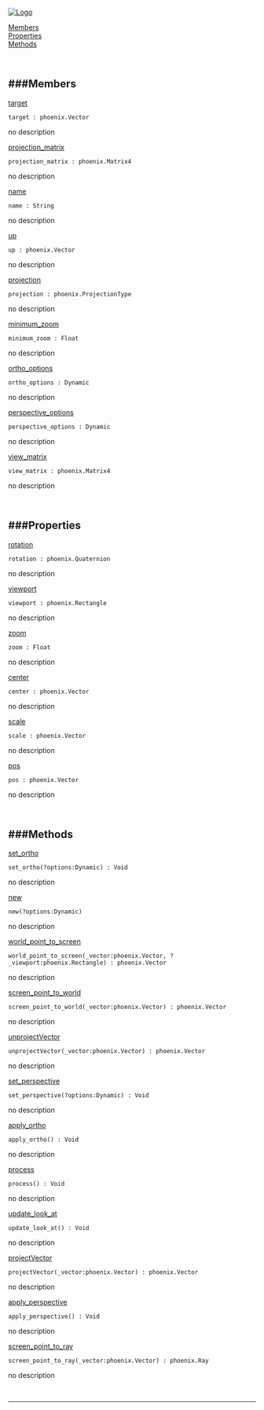 
[![Logo](http://luxeengine.com/images/logo.png)](index.html)


[Members](#Members)   
[Properties](#Properties)   
[Methods](#Methods)   


&nbsp;   

<a class="lift" name="Members" ></a>
###Members   
---
<a class="lift" name="target" href="#target">target</a>



    target : phoenix.Vector

<span class="small_desc_flat"> no description </span>   

<a class="lift" name="projection_matrix" href="#projection_matrix">projection_matrix</a>



    projection_matrix : phoenix.Matrix4

<span class="small_desc_flat"> no description </span>   

<a class="lift" name="name" href="#name">name</a>



    name : String

<span class="small_desc_flat"> no description </span>   

<a class="lift" name="up" href="#up">up</a>



    up : phoenix.Vector

<span class="small_desc_flat"> no description </span>   

<a class="lift" name="projection" href="#projection">projection</a>



    projection : phoenix.ProjectionType

<span class="small_desc_flat"> no description </span>   

<a class="lift" name="minimum_zoom" href="#minimum_zoom">minimum_zoom</a>



    minimum_zoom : Float

<span class="small_desc_flat"> no description </span>   

<a class="lift" name="ortho_options" href="#ortho_options">ortho_options</a>



    ortho_options : Dynamic

<span class="small_desc_flat"> no description </span>   

<a class="lift" name="perspective_options" href="#perspective_options">perspective_options</a>



    perspective_options : Dynamic

<span class="small_desc_flat"> no description </span>   

<a class="lift" name="view_matrix" href="#view_matrix">view_matrix</a>



    view_matrix : phoenix.Matrix4

<span class="small_desc_flat"> no description </span>   

&nbsp;   

<a class="lift" name="Properties" ></a>
###Properties   
---
<a class="lift" name="rotation" href="#rotation">rotation</a>



    rotation : phoenix.Quaternion

<span class="small_desc_flat"> no description </span>   

<a class="lift" name="viewport" href="#viewport">viewport</a>



    viewport : phoenix.Rectangle

<span class="small_desc_flat"> no description </span>   

<a class="lift" name="zoom" href="#zoom">zoom</a>



    zoom : Float

<span class="small_desc_flat"> no description </span>   

<a class="lift" name="center" href="#center">center</a>



    center : phoenix.Vector

<span class="small_desc_flat"> no description </span>   

<a class="lift" name="scale" href="#scale">scale</a>



    scale : phoenix.Vector

<span class="small_desc_flat"> no description </span>   

<a class="lift" name="pos" href="#pos">pos</a>



    pos : phoenix.Vector

<span class="small_desc_flat"> no description </span>   

&nbsp;   

<a class="lift" name="Methods" ></a>
###Methods   
---
<a class="lift" name="set_ortho" href="#set_ortho">set_ortho</a>



    set_ortho(?options:Dynamic) : Void

<span class="small_desc_flat"> no description </span>   

<a class="lift" name="new" href="#new">new</a>



    new(?options:Dynamic) 

<span class="small_desc_flat"> no description </span>   

<a class="lift" name="world_point_to_screen" href="#world_point_to_screen">world_point_to_screen</a>



    world_point_to_screen(_vector:phoenix.Vector, ?_viewport:phoenix.Rectangle) : phoenix.Vector

<span class="small_desc_flat"> no description </span>   

<a class="lift" name="screen_point_to_world" href="#screen_point_to_world">screen_point_to_world</a>



    screen_point_to_world(_vector:phoenix.Vector) : phoenix.Vector

<span class="small_desc_flat"> no description </span>   

<a class="lift" name="unprojectVector" href="#unprojectVector">unprojectVector</a>



    unprojectVector(_vector:phoenix.Vector) : phoenix.Vector

<span class="small_desc_flat"> no description </span>   

<a class="lift" name="set_perspective" href="#set_perspective">set_perspective</a>



    set_perspective(?options:Dynamic) : Void

<span class="small_desc_flat"> no description </span>   

<a class="lift" name="apply_ortho" href="#apply_ortho">apply_ortho</a>



    apply_ortho() : Void

<span class="small_desc_flat"> no description </span>   

<a class="lift" name="process" href="#process">process</a>



    process() : Void

<span class="small_desc_flat"> no description </span>   

<a class="lift" name="update_look_at" href="#update_look_at">update_look_at</a>



    update_look_at() : Void

<span class="small_desc_flat"> no description </span>   

<a class="lift" name="projectVector" href="#projectVector">projectVector</a>



    projectVector(_vector:phoenix.Vector) : phoenix.Vector

<span class="small_desc_flat"> no description </span>   

<a class="lift" name="apply_perspective" href="#apply_perspective">apply_perspective</a>



    apply_perspective() : Void

<span class="small_desc_flat"> no description </span>   

<a class="lift" name="screen_point_to_ray" href="#screen_point_to_ray">screen_point_to_ray</a>



    screen_point_to_ray(_vector:phoenix.Vector) : phoenix.Ray

<span class="small_desc_flat"> no description </span>   



&nbsp;
&nbsp;
&nbsp;

---  


&nbsp;   
&nbsp;   
